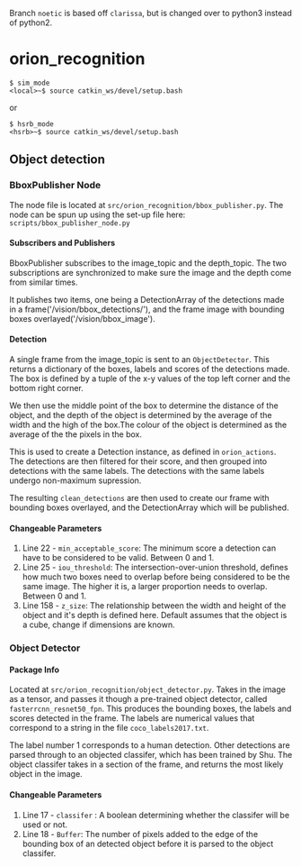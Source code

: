 Branch `noetic` is based off `clarissa`, but is changed over to python3 instead of python2.

# orion_recognition

```
$ sim_mode
<local>~$ source catkin_ws/devel/setup.bash
```
or 
```
$ hsrb_mode
<hsrb>~$ source catkin_ws/devel/setup.bash
```
## Object detection

### BboxPublisher Node
The node file is located at `src/orion_recognition/bbox_publisher.py`. 
The node can be spun up using the set-up file here: `scripts/bbox_publisher_node.py`

#### Subscribers and Publishers
BboxPublisher subscribes to the image_topic and the depth_topic. The two subscriptions are synchronized to make sure the image and the depth come from similar times. 

It publishes two items, one being a DetectionArray of the detections made in a frame('/vision/bbox_detections/'), and the frame image with bounding boxes overlayed('/vision/bbox_image').

#### Detection
A single frame from the image_topic is sent to an `ObjectDetector`. This returns a dictionary of the boxes, labels and scores of the detections made. The box is defined by a tuple of the x-y values of the top left corner and the bottom right corner.

We then use the middle point of the box to determine the distance of the object, and the depth of the object is determined by the average of the width and the high of the box.The colour of the object is determined as the average of the the pixels in the box. 

This is used to create a Detection instance, as defined in `orion_actions`. The detections are then filtered for their score, and then grouped into detections with the same labels. The detections with the same labels undergo non-maximum supression.

The resulting `clean_detections` are then used to create our frame with bounding boxes overlayed, and the DetectionArray which will be published. 

#### Changeable Parameters

1. Line 22 - `min_acceptable_score`: The minimum score a detection can have to be considered to be valid. Between 0 and 1.
2. Line 25 - `iou_threshold`: The intersection-over-union threshold, defines how much two boxes need to overlap before being considered to be the same image. The higher it is, a larger proportion needs to overlap. Between 0 and 1.
3. Line 158 - `z_size`: The relationship between the width and height of the object and it's depth is defined here. Default assumes that the object is a cube, change if dimensions are known.


### Object Detector

#### Package Info
Located at `src/orion_recognition/object_detector.py`.
Takes in the image as a tensor, and passes it though a pre-trained object detector, called `fasterrcnn_resnet50_fpn`. This produces the bounding boxes, the labels and scores detected in the frame. The labels are numerical values that correspond to a string in the file `coco_labels2017.txt`. 

The label number 1 corresponds to a human detection. Other detections are parsed through to an objected classifer, which has been trained by Shu. The object classifer takes in a section of the frame, and returns the most likely object in the image. 

#### Changeable Parameters
1. Line 17 - `classifer` : A boolean determining whether the classifer will be used or not. 
2. Line 18 - `Buffer`: The number of pixels added to the edge of the bounding box of an detected object before it is parsed to the object classifer. 


